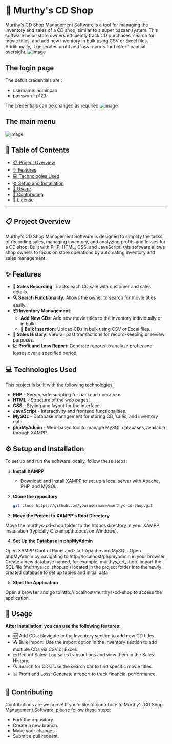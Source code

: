 # 📀 Murthy's CD Shop 

Murthy's CD Shop Management Software is a tool for managing the inventory and sales of a CD shop, similar to a super bazaar system. This software helps store owners efficiently track CD purchases, search for movie titles, and add new inventory in bulk using CSV or Excel files. Additionally, it generates profit and loss reports for better financial oversight.
![image](https://github.com/user-attachments/assets/3d48b528-093d-443d-9144-69bea7f8bfe9)
## The login page
The defult credentials are : 
- username: admincan
- password: p123

The credentials can be changed as required 
![image](https://github.com/user-attachments/assets/2d1f5a2e-9e74-4fff-952b-10ec210a2d6f)
## The main menu
![image](https://github.com/user-attachments/assets/37305c2d-42a6-44ba-9fb9-90d3d5a511a5)

## 📑 Table of Contents
- [📋 Project Overview](#-project-overview)
- [✨ Features](#-features)
- [💻 Technologies Used](#-technologies-used)
- [⚙️ Setup and Installation](#️-setup-and-installation)
- [🚀 Usage](#-usage)
- [🤝 Contributing](#-contributing)
- [📜 License](#-license)

---

## 📋 Project Overview
Murthy's CD Shop Management Software is designed to simplify the tasks of recording sales, managing inventory, and analyzing profits and losses for a CD shop. Built with PHP, HTML, CSS, and JavaScript, this software allows shop owners to focus on store operations by automating inventory and sales management.

## ✨ Features
- **📝 Sales Recording**: Tracks each CD sale with customer and sales details.
- **🔍 Search Functionality**: Allows the owner to search for movie titles easily.
- **📦 Inventory Management**:
  - **Add New CDs**: Add new movie titles to the inventory individually or in bulk.
  - **📄 Bulk Insertion**: Upload CDs in bulk using CSV or Excel files.
- **📜 Sales History**: View all past transactions for record-keeping or review purposes.
- **📈 Profit and Loss Report**: Generate reports to analyze profits and losses over a specified period.

## 💻 Technologies Used
This project is built with the following technologies:
- **PHP** - Server-side scripting for backend operations.
- **HTML** - Structure of the web pages.
- **CSS** - Styling and layout for the interface.
- **JavaScript** - Interactivity and frontend functionalities.
- **MySQL** - Database management for storing CD, sales, and inventory data.
- **phpMyAdmin** - Web-based tool to manage MySQL databases, available through XAMPP.

## ⚙️ Setup and Installation
To set up and run the software locally, follow these steps:

1. **Install XAMPP**
   - Download and install [XAMPP](https://www.apachefriends.org/index.html) to set up a local server with Apache, PHP, and MySQL.

2. **Clone the repository**
   ```bash
   git clone https://github.com/yourusername/murthys-cd-shop.git


3. **Move the Project to XAMPP's Root Directory**

Move the murthys-cd-shop folder to the htdocs directory in your XAMPP installation (typically C:\xampp\htdocs\ on Windows).

4. **Set Up the Database in phpMyAdmin**

Open XAMPP Control Panel and start Apache and MySQL.
Open phpMyAdmin by navigating to http://localhost/phpmyadmin in your browser.
Create a new database named, for example, murthys_cd_shop.
Import the SQL file (murthys_cd_shop.sql) located in the project folder into the newly created database to set up tables and initial data

5. **Start the Application**

Open a browser and go to http://localhost/murthys-cd-shop to access the application.
## 🚀 Usage
**After installation, you can use the following features:**

- 🆕 Add CDs: Navigate to the Inventory section to add new CD titles.
- 📤 Bulk Import: Use the import option in the Inventory section to add multiple CDs via CSV or Excel.
- 💵 Record Sales: Log sales transactions and view them in the Sales History.
- 🔍 Search for CDs: Use the search bar to find specific movie titles.
- 📊 Profit and Loss: Generate a report to track financial performance.

## 🤝 Contributing
Contributions are welcome! If you'd like to contribute to Murthy's CD Shop Management Software, please follow these steps:

- Fork the repository.
- Create a new branch.
- Make your changes.
- Submit a pull request.
